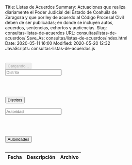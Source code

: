 Title: Listas de Acuerdos
Summary: Actuaciones que realiza diariamente el Poder Judicial del Estado de Coahuila de Zaragoza y que por ley de acuerdo al Código Procesal Civil deben de ser publicadas; en donde se incluyen autos, acuerdos, sentencias, exhortos y audiencias.
Slug: consultas-listas-de-acuerdos
URL: consultas/listas-de-acuerdos/
Save_As: consultas/listas-de-acuerdos/index.html
Date: 2020-05-11 16:00
Modified: 2020-05-20 12:32
JavaScripts: consultas-listas-de-acuerdos.js
<style>
/* this declares a better box model */
* { -moz-box-sizing: border-box; -webkit-box-sizing: border-box; box-sizing: border-box; }

.list-countAutoridades {
  float:left;
  text-align:center;
  width:30%;
  padding:0.5em;
  color:#ddd;
}

.list-countDistritos {
  float:left;
  text-align:center;
  width:30%;
  padding:0.5em;
  color:#ddd;
}

.li {
  transition-property: margin, background-color, border-color;
  transition-duration: .4s, .2s, .2s;
  transition-timing-function: ease-in-out, ease, ease;
}

.empty-item {
  transition-property: opacity;
  transition-duration: 0s;
  transition-delay: 0s;
  transition-timing-function: ease;
}

.empty .empty-item {
  transition-property: opacity;
  transition-duration: .2s;
  transition-delay: .3s;
  transition-timing-function: ease;
}

.hiding {
  margin-left:-100%;
  opacity:0.5;
}

.hidden {
  display:none;
}

.ul {
  float:left;
  width:100%;
  margin:2em 0;
  padding:0;
  position:relative;
}

.titleDistritos-ul:before {
  content:'';
  position:absolute;
  left:-2.8em;
  font-size:3em;
  text-align:right;
  top:1.3em;
  color:#ededed;
  font-weight:bold;
  font-family: 'Maven Pro', sans-serif;
  transform:rotate(-90deg);
}

.titleAutoridades-ul:before {
  content:'';
  position:absolute;
  left:-3.4em;
  font-size:3em;
  text-align:right;
  top:2.2em;
  color:#ededed;
  font-weight:bold;
  font-family: 'Maven Pro', sans-serif;
  transform:rotate(-90deg);
}

.li {
  float:left;
  clear:left;
  width:100%;
  margin:0.2em 0;
  padding:0.5em 0.8em;
  list-style:none;
  background-color:#f2f2f2;
  border-left:5px solid #004360;
  cursor:pointer;
  color:#333;
  position:relative;
  z-index:2;
}

.li:hover {
  background-color:#f9f9f9;
  border-color:#dbb993;
}

.empty-item {
  background:#fff;
  color:#ddd;
  margin:0.2em 0;
  padding:0.5em 0.8em;
  font-style:italic;
  border:none;
  text-align:center;
  visibility:hidden;
  opacity:0;
  float:left;
  clear:left;
  width:100%;
}

.empty .empty-item {
  opacity:1;
  visibility:visible;
}

.info {
  float:left;
  width:60%;
  margin:2em 20%;
  padding:2em 0;
  background:#f9f9f9;
  border-left:5px solid #004360;
  padding:10px 20px;
}

</style>

<div class="container">
  <div class="row">
    <div class="col-2"></div>
    <div class="col-8">
      <h1 id="consultaDistrito"></h1>
      <h2 id="consultaJuzgado"></h2>
    </div>
    <div class="col-2"></div>
  </div>
</div>
<div class="d-flex justify-content-center" >
  <button id="divcargando" class="btn btn-lg btn-light"  type="button" disabled>
    <span class="spinner-border spinner-border-lg" role="status" aria-hidden="true"></span>
    Cargando...
  </button>
</div>
<div class="container" id="distritos">
  <div class="row">
    <div class="col-3"></div>
    <div class="col-6">
      <div class="input-group">
          <div class="input-group-prepend">
              <span class="input-group-text" id="basic-addon1"><i class="fa fa-search"></i></span>
          </div>
          <input id="search-distrito" type="text" class="form-control" placeholder="Distrito" aria-describedby="basic-addon1">
      </div>
      <span class="list-countDistritos"></span>
      <ul class ="titleDistritos-ul ul list-group" id="listDistritos">
      </ul> 
    </div>
    <div class="col-3"></div>
  </div>
</div>
<div class="container" id="autoridades">
  <div class="row">
    <div class="col-2"></div>
    <div class="col-8">
      <button id="btnbackDistritos" type="button" class="btn btn-secondary"><i class="fa fa-arrow-left" aria-hidden="true"></i>  Distritos</button>
      <br><br>
      <div class="input-group">
          <div class="input-group-prepend">
              <span class="input-group-text" id="basic-addon2"><i class="fa fa-search"></i></span>
          </div>
          <input id="search-autoridad" type="text" class="form-control" placeholder="Autoridad" aria-describedby="basic-addon2">
      </div>
      <span class="list-countAutoridades"></span>
      <ul class ="titleAutoridades-ul ul list-group" id="listAutoridades">
      </ul>
    </div>
    <div class="col-2"></div>
  </div>
</div>
<div class="container" id="tablaResultado">
  <div class="row">
    <div class="col-2"></div>
    <div class="col-8">
      <button id="btnbackAutoridades" type="button" class="btn btn-secondary"><i class="fa fa-arrow-left" aria-hidden="true"></i>  Autoridades</button>
      <br><br>
      <table id="ListasTable" class="table table-striped table-bordered" style="width:100%">
        <thead>
          <tr>
            <th>Fecha</th>
            <th>Descripción</th> 
            <th>Archivo</th>
          </tr>
        </thead>
    </table>
    </div>
    <div class="col-2"></div>
  </div>
</div>
